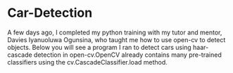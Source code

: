 # Car-Detection
A few days ago, I completed my python training with my tutor and mentor, Davies Iyanuoluwa Ogunsina, who taught me how to use open-cv to detect objects.  Below you will see a program I ran to detect cars using haar-cascade detection in open-cv.OpenCV already contains many pre-trained classifiers using the cv.CascadeClassifier.load method.
